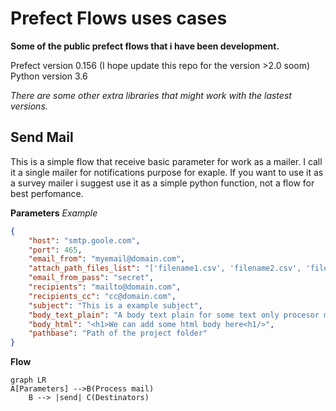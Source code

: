# Prefect Flows uses cases
**Some of the public prefect flows that i have been development.**

Prefect version 0.156 (I hope update this repo for the version >2.0 soom)
Python version 3.6

*There are some other extra libraries that might work with the lastest versions.*

## Send Mail
This is a simple flow that receive basic parameter for work as a mailer. I call it a single mailer for notifications purpose for exaple. If you want to use it as a survey mailer i suggest use it as a simple python function, not a flow for best perfomance.

**Parameters**
*Example*
```json
{
    "host": "smtp.goole.com",
    "port": 465,
    "email_from": "myemail@domain.com",
    "attach_path_files_list": "['filename1.csv', 'filename2.csv', 'filenamen.csv']",
    "email_from_pass": "secret",
    "recipients": "mailto@domain.com",
    "recipients_cc": "cc@domain.com",
    "subject": "This is a example subject",
    "body_text_plain": "A body text plain for some text only procesor mail client",
    "body_html": "<h1>We can add some html body here<h1/>",
    "pathbase": "Path of the project folder"
}
```

**Flow**
```mermaid
graph LR
A[Parameters] -->B(Process mail)
    B --> |send| C(Destinators)
```
						


